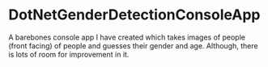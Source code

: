 # DotNetGenderDetectionConsoleApp
A barebones console app I have created which takes images of people (front facing) of people and guesses their gender and age. Although, there is lots of room for improvement in it.
